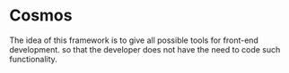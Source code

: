 # Cosmos
The idea of this framework is to give all possible tools for front-end development. so that the developer does not have the need to code such functionality.